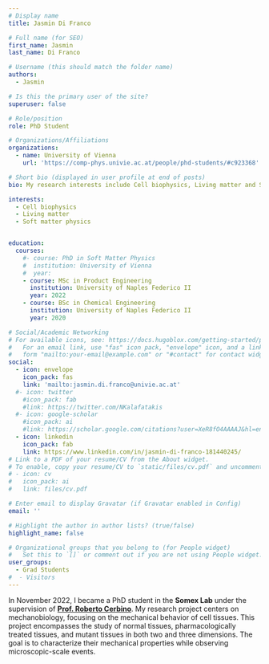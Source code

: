 ```yaml
---
# Display name
title: Jasmin Di Franco

# Full name (for SEO)
first_name: Jasmin
last_name: Di Franco

# Username (this should match the folder name)
authors:
  - Jasmin

# Is this the primary user of the site?
superuser: false

# Role/position
role: PhD Student

# Organizations/Affiliations
organizations:
  - name: University of Vienna
    url: 'https://comp-phys.univie.ac.at/people/phd-students/#c923368'

# Short bio (displayed in user profile at end of posts)
bio: My research interests include Cell biophysics, Living matter and Soft matter physics.

interests:
  - Cell biophysics
  - Living matter
  - Soft matter physics


education:
  courses:
    #- course: PhD in Soft Matter Physics
    #  institution: University of Vienna
    #  year: 
    - course: MSc in Product Engineering
      institution: University of Naples Federico II
      year: 2022
    - course: BSc in Chemical Engineering
      institution: University of Naples Federico II
      year: 2020

# Social/Academic Networking
# For available icons, see: https://docs.hugoblox.com/getting-started/page-builder/#icons
#   For an email link, use "fas" icon pack, "envelope" icon, and a link in the
#   form "mailto:your-email@example.com" or "#contact" for contact widget.
social:
  - icon: envelope
    icon_pack: fas
    link: 'mailto:jasmin.di.franco@univie.ac.at'
  #- icon: twitter
    #icon_pack: fab
    #link: https://twitter.com/NKalafatakis
  #- icon: google-scholar
    #icon_pack: ai
    #link: https://scholar.google.com/citations?user=XeR8fO4AAAAJ&hl=en&oi=ao
  - icon: linkedin
    icon_pack: fab
    link: https://www.linkedin.com/in/jasmin-di-franco-181440245/
# Link to a PDF of your resume/CV from the About widget.
# To enable, copy your resume/CV to `static/files/cv.pdf` and uncomment the lines below.
# - icon: cv
#   icon_pack: ai
#   link: files/cv.pdf

# Enter email to display Gravatar (if Gravatar enabled in Config)
email: ''

# Highlight the author in author lists? (true/false)
highlight_name: false

# Organizational groups that you belong to (for People widget)
#   Set this to `[]` or comment out if you are not using People widget.
user_groups:
  - Grad Students
#  - Visitors
---
```


In November 2022, I became a PhD student in the **Somex Lab** under the supervision of **[Prof. Roberto Cerbino](https://mohan8488.github.io/group-website-test/author/roberto-cerbino/)**. My research project centers on mechanobiology, focusing on the mechanical behavior of cell tissues. This project encompasses the study of normal tissues, pharmacologically treated tissues, and mutant tissues in both two and three dimensions. The goal is to characterize their mechanical properties while observing microscopic-scale events.
